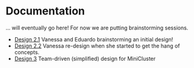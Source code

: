 # Documentation

... will eventually go here! For now we are putting brainstorming sessions.

 - [Design 2.1](09-01-2022) Vanessa and Eduardo brainstorming an initial design!
 - [Design 2.2](09-05-2022) Vanessa re-design when she started to get the hang of concepts.
 - [Design 3](09-07-2022) Team-driven (simplified) design for MiniCluster

